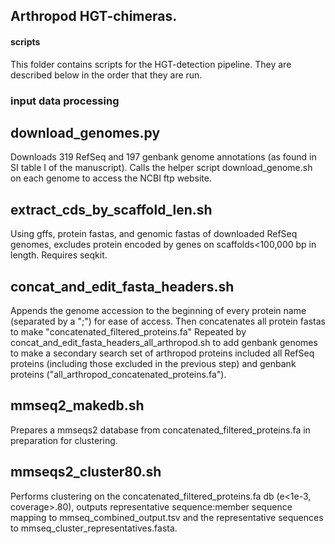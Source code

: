 
Arthropod HGT-chimeras.
---
#### scripts
This folder contains scripts for the HGT-detection pipeline. They are described below in the order that they are run.

### input data processing
## download_genomes.py
Downloads 319 RefSeq and 197 genbank genome annotations (as found in SI table I of the manuscript). Calls the helper script download_genome.sh on each genome to access the NCBI ftp website.
## extract_cds_by_scaffold_len.sh
Using gffs, protein fastas, and genomic fastas of downloaded RefSeq genomes, excludes protein encoded by genes on scaffolds<100,000 bp in length. Requires seqkit.
## concat_and_edit_fasta_headers.sh 
Appends the genome accession to the beginning of every protein name (separated by a ";") for ease of access. Then concatenates all protein fastas to make "concatenated_filtered_proteins.fa" Repeated by concat_and_edit_fasta_headers_all_arthropod.sh to add genbank genomes to make a secondary search set of arthropod proteins included all RefSeq proteins (including those excluded in the previous step) and genbank proteins ("all_arthropod_concatenated_proteins.fa").
## mmseq2_makedb.sh
Prepares a mmseqs2 database from concatenated_filtered_proteins.fa in preparation for clustering. 
## mmseqs2_cluster80.sh
Performs clustering on the concatenated_filtered_proteins.fa db (e<1e-3, coverage>.80), outputs representative sequence:member sequence mapping to mmseq_combined_output.tsv and the representative sequences to mmseq_cluster_representatives.fasta.



